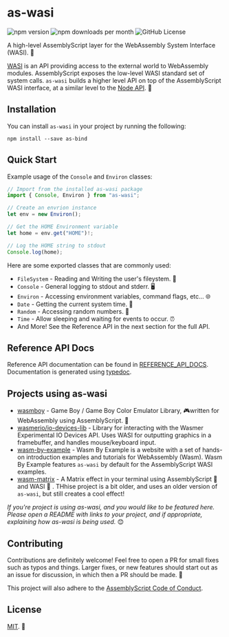 # as-wasi

<!--- Badges -->

![npm version](https://img.shields.io/npm/v/as-wasi.svg)
![npm downloads per month](https://img.shields.io/npm/dm/as-wasi.svg)
![GitHub License](https://img.shields.io/github/license/torch2424/as-wasi.svg)

<!--- Short Description-->

A high-level AssemblyScript layer for the WebAssembly System Interface (WASI). 🧩

[WASI](https://wasi.dev) is an API providing access to the external world to WebAssembly modules. AssemblyScript exposes the low-level WASI standard set of system calls. `as-wasi` builds a higher level API on top of the AssemblyScript WASI interface, at a similar level to the [Node API](https://nodejs.org/docs/latest/api/). 🚀

## Installation

You can install `as-wasi` in your project by running the following:

`npm install --save as-bind`

## Quick Start

Example usage of the `Console` and `Environ` classes:

```typescript
// Import from the installed as-wasi package
import { Console, Environ } from "as-wasi";

// Create an envrion instance
let env = new Environ();

// Get the HOME Environment variable
let home = env.get("HOME")!;

// Log the HOME string to stdout
Console.log(home);
```

Here are some exported classes that are commonly used:

* `FileSystem` - Reading and Writing the user's fileystem. 📁
* `Console` - General logging to stdout and stderr. 🖥️
* `Environ` - Accessing environment variables, command flags, etc... 🌐
* `Date` - Getting the current system time. 📅
* `Random` - Accessing random numbers. 🤔
* `Time` - Allow sleeping and waiting for events to occur. ⏰
* And More! See the Reference API in the next section for the full API.

## Reference API Docs

Reference API documentation can be found in [REFERENCE_API_DOCS](./REFERENCE_API_DOCS.md). Documentation is generated using [typedoc](https://typedoc.org/).

## Projects using as-wasi

* [wasmboy](https://github.com/torch2424/wasmboy) - Game Boy / Game Boy Color Emulator Library, 🎮written for WebAssembly using AssemblyScript. 🚀
* [wasmerio/io-devices-lib](https://github.com/wasmerio/io-devices-lib) - Library for interacting with the Wasmer Experimental IO Devices API. Uses WASI for outputting graphics in a framebuffer, and handles mouse/keyboard input.
* [wasm-by-example](https://github.com/torch2424/wasm-by-example) - Wasm By Example is a website with a set of hands-on introduction examples and tutorials for WebAssembly (Wasm). Wasm By Example features `as-wasi` by default for the AssemblyScript WASI examples.
* [wasm-matrix](https://github.com/torch2424/wasm-matrix) - A Matrix effect in your terminal using AssemblyScript 🚀 and WASI 🧩 . THhise project is a bit older, and uses an older version of `as-wasi`, but still creates a cool effect!

_If you're project is using as-wasi, and you would like to be featured here. Please open a README with links to your project, and if appropriate, explaining how as-wasi is being used._ 😊

## Contributing

Contributions are definitely welcome! Feel free to open a PR for small fixes such as typos and things. Larger fixes, or new features should start out as an issue for discussion, in which then a PR should be made. 🥳

This project will also adhere to the [AssemblyScript Code of Conduct](https://github.com/AssemblyScript/assemblyscript/blob/master/CODE_OF_CONDUCT.md).

## License

[MIT](https://oss.ninja/mit/jesdict1). 📝

